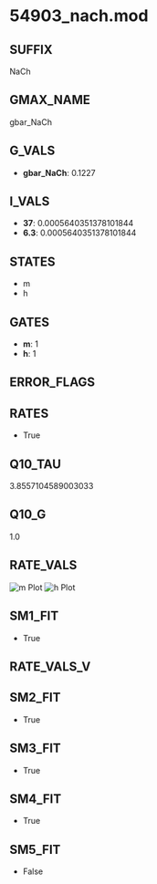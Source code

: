 # 54903_nach.mod

## SUFFIX

NaCh

## GMAX_NAME

gbar_NaCh

## G_VALS

- **gbar_NaCh**: 0.1227

## I_VALS

- **37**: 0.0005640351378101844
- **6.3**: 0.0005640351378101844

## STATES

- m
- h

## GATES

- **m**: 1
- **h**: 1

## ERROR_FLAGS


## RATES

- True

## Q10_TAU

3.8557104589003033

## Q10_G

1.0

## RATE_VALS

![m Plot](/Users/pbozelos/Dropbox/icg-Chai-Panos/supermodels/output_markdown_files/Na/54903_nach.mod/images/m.png)
![h Plot](/Users/pbozelos/Dropbox/icg-Chai-Panos/supermodels/output_markdown_files/Na/54903_nach.mod/images/h.png)

## SM1_FIT

- True

## RATE_VALS_V

## SM2_FIT

- True

## SM3_FIT

- True

## SM4_FIT

- True

## SM5_FIT

- False

